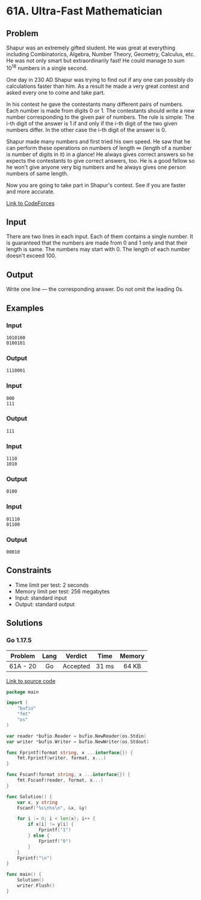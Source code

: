 # 61A. Ultra-Fast Mathematician

## Problem

Shapur was an extremely gifted student. He was great at everything including Combinatorics, Algebra, Number Theory, Geometry, Calculus, etc. He was not only smart but extraordinarily fast! He could manage to sum $10^{18}$ numbers in a single second.

One day in 230 AD Shapur was trying to find out if any one can possibly do calculations faster than him. As a result he made a very great contest and asked every one to come and take part.

In his contest he gave the contestants many different pairs of numbers. Each number is made from digits 0 or 1. The contestants should write a new number corresponding to the given pair of numbers. The rule is simple: The i-th digit of the answer is 1 if and only if the $i$-th digit of the two given numbers differ. In the other case the i-th digit of the answer is 0.

Shapur made many numbers and first tried his own speed. He saw that he can perform these operations on numbers of length $\infty$ (length of a number is number of digits in it) in a glance! He always gives correct answers so he expects the contestants to give correct answers, too. He is a good fellow so he won't give anyone very big numbers and he always gives one person numbers of same length.

Now you are going to take part in Shapur's contest. See if you are faster and more accurate.

[Link to CodeForces](https://codeforces.com/problemset/problem/61/A)

## Input

There are two lines in each input. Each of them contains a single number. It is guaranteed that the numbers are made from 0 and 1 only and that their length is same. The numbers may start with 0. The length of each number doesn't exceed 100.

## Output

Write one line — the corresponding answer. Do not omit the leading 0s.

## Examples

### Input

```
1010100
0100101
```

### Output

```
1110001
```

### Input

```
000
111
```

### Output

```
111
```

### Input

```
1110
1010
```

### Output

```
0100
```

### Input

```
01110
01100
```

### Output

```
00010
```

## Constraints

  - Time limit per test: 2 seconds
  - Memory limit per test: 256 megabytes
  - Input: standard input
  - Output: standard output

## Solutions

### Go 1.17.5

| Problem  |    Lang   |  Verdict | Time  | Memory |
|:--------:|:---------:|:--------:|:-----:|:------:|
| 61A - 20 |    Go     | Accepted | 31 ms | 64 KB  |

[Link to source code](solution.go)

```go
package main

import (
	"bufio"
	"fmt"
	"os"
)

var reader *bufio.Reader = bufio.NewReader(os.Stdin)
var writer *bufio.Writer = bufio.NewWriter(os.Stdout)

func Fprintf(format string, x ...interface{}) {
	fmt.Fprintf(writer, format, x...)
}

func Fscanf(format string, x ...interface{}) {
	fmt.Fscanf(reader, format, x...)
}

func Solution() {
	var x, y string
	Fscanf("%s\n%s\n", &x, &y)

	for i := 0; i < len(x); i++ {
		if x[i] != y[i] {
			Fprintf("1")
		} else {
			Fprintf("0")
		}
	}
	Fprintf("\n")
}

func main() {
	Solution()
	writer.Flush()
}
```
